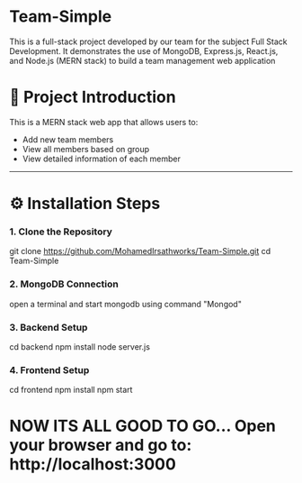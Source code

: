 # Team-Simple
This is a full-stack project developed by our team for the subject Full Stack Development. It demonstrates the use of MongoDB, Express.js, React.js, and Node.js (MERN stack) to build a team management web application

# 📌 Project Introduction

This is a MERN stack web app that allows users to:
- Add new team members
- View all members based on group
- View detailed information of each member
---

# ⚙️ Installation Steps
### 1. Clone the Repository
git clone https://github.com/MohamedIrsathworks/Team-Simple.git
cd Team-Simple

### 2. MongoDB Connection
open a terminal and start mongodb using command "Mongod"

### 3. Backend Setup
cd backend
npm install
node server.js

### 4. Frontend Setup
cd frontend
npm install
npm start

# NOW ITS ALL GOOD TO GO... Open your browser and go to: http://localhost:3000
